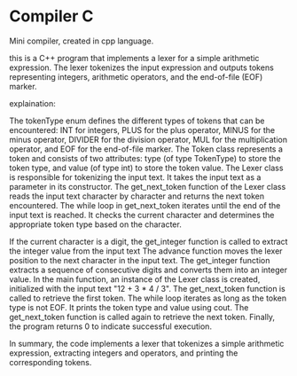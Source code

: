 # Compiler C
 
 Mini compiler, created in cpp language.
 
this is a C++ program that implements a lexer for a simple arithmetic expression. The lexer tokenizes the input expression and outputs tokens representing integers, arithmetic operators, and the end-of-file (EOF) marker.
 
 explaination:

The tokenType enum defines the different types of tokens that can be encountered: INT for integers, PLUS for the plus operator, MINUS for the minus operator, DIVIDER for the division operator, MUL for the multiplication operator, and EOF for the end-of-file marker.
The Token class represents a token and consists of two attributes: type (of type TokenType) to store the token type, and value (of type int) to store the token value.
The Lexer class is responsible for tokenizing the input text. It takes the input text as a parameter in its constructor.
The get_next_token function of the Lexer class reads the input text character by character and returns the next token encountered.
The while loop in get_next_token iterates until the end of the input text is reached. It checks the current character and determines the appropriate token type based on the character.

If the current character is a digit, the get_integer function is called to extract the integer value from the input text
The advance function moves the lexer position to the next character in the input text.
The get_integer function extracts a sequence of consecutive digits and converts them into an integer value.
In the main function, an instance of the Lexer class is created, initialized with the input text "12 + 3 * 4 / 3".
The get_next_token function is called to retrieve the first token.
The while loop iterates as long as the token type is not EOF. It prints the token type and value using cout.
The get_next_token function is called again to retrieve the next token.
Finally, the program returns 0 to indicate successful execution.

In summary, the code implements a lexer that tokenizes a simple arithmetic expression, extracting integers and operators, and printing the corresponding tokens.

